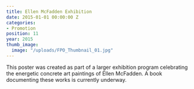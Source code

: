 ```yaml
---
title: Ellen McFadden Exhibition
date: 2015-01-01 00:00:00 Z
categories:
- Promotion
position: 11
year: 2015
thumb_image:
  image: "/uploads/FPO_Thumbnail_01.jpg"
---
```


This poster was created as part of a larger exhibition program celebrating the energetic concrete art paintings of Ellen McFadden. A book documenting these works is currently underway.